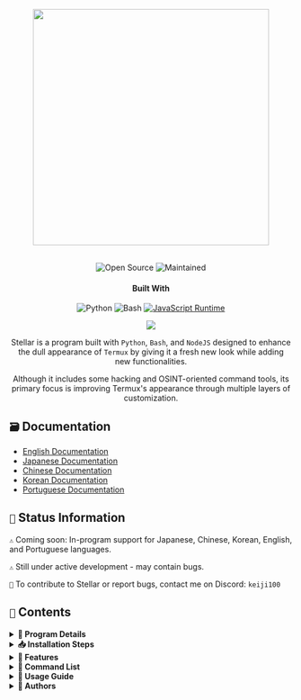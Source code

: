 <p align="center"> <kbd> <img src="https://i.pinimg.com/originals/02/87/d3/0287d3ba8b3330fca99f69e2001d3168.gif?semt=ais_hybrid&w=740" width="420"> </kbd><br><br>

<div align="center">

![Open Source](https://img.shields.io/badge/Open_Source-3DA639?style=for-the-badge&logo=open-source-initiative&logoColor=white) ![Maintained](https://img.shields.io/badge/Maintained_(Yes)-2ea44f?style=for-the-badge)


<h4>Built With</h4>

![Python](https://img.shields.io/badge/Python-3776AB?style=for-the-badge&logo=python&logoColor=white)
![Bash](https://img.shields.io/badge/Shell_Script-121011?style=for-the-badge&logo=gnu-bash&logoColor=white)
[![JavaScript Runtime](https://img.shields.io/badge/JavaScript_Runtime-Node.js-yellow?style=for-the-badge&logo=javascript&logoColor=white&color=f7df1e&labelColor=000000)](https://nodejs.org/)

</div>

<div align="center">
    <img src="https://img.shields.io/badge/Stellar-6C00FF?style=for-the-badge&logo=stellar&logoColor=white&labelColor=121212"><br>
    <strong></strong>
</div>

<div align="center">

Stellar is a program built with `Python`, `Bash`, and `NodeJS` designed to enhance the dull appearance of `Termux` by giving it a fresh new look while adding new functionalities.

Although it includes some hacking and OSINT-oriented command tools, its primary focus is improving Termux's appearance through multiple layers of customization.

</div>

## `🗃️` Documentation 

- [English Documentation](https://github.com/Keiji821/Stellar/blob/master/docs/README_English.md)
- [Japanese Documentation](https://github.com/Keiji821/Stellar/blob/master/docs/README_Japanese.md)
- [Chinese Documentation](https://github.com/Keiji821/Stellar/blob/master/docs/README_Chinese.md)
- [Korean Documentation](https://github.com/Keiji821/Stellar/blob/master/docs/README_Korean.md)
- [Portuguese Documentation](https://github.com/Keiji821/Stellar/blob/master/docs/README_Portuguese.md)

## `📄` Status Information

`⚠️` Coming soon: In-program support for Japanese, Chinese, Korean, English, and Portuguese languages.

`⚠️` Still under active development - may contain bugs.

`📌` To contribute to Stellar or report bugs, contact me on Discord: `keiji100`

## `📜` Contents

<details>
<summary><b>📑 Program Details</b></summary>

```shell
Program Name: Stellar
Creation Date: 06/01/2024
Version: v0.0.0 (Under Development)
Program Size: 17MB
Languages: Spanish only
Creator: Keiji821
```
</details>

<details>
<summary><b>📥 Installation Steps</b></summary>

Run these commands sequentially:

```shell
pkg update && pkg upgrade
```

```shell
pkg install git -y
```

```shell
git clone https://github.com/Keiji821/Stellar
```

```shell
cd Stellar
```

```shell
bash install.sh
```

After executing `bash install.sh`, the installation system will launch. Ensure stable internet connection for proper installation. Termux will restart after installation - we recommend fully closing Termux for `TOR` to function correctly.

</details>

<details>
<summary><b>🧩 Features</b></summary>

Stellar maximizes `Bash` capabilities without relying on `Zsh` for Termux customization, including:

> Core Features
```shell
• Customizable banner colors/background
• Device information status panel
• TOR security layer
• Termux background color customization
• Essential utility commands
• Enhanced termux-properties
• Native command-not-found handler
• Fingerprint lock screen security
• Termux-API integration
• Termux-X11 environment variables
```

> APT Dependencies
```shell
• python
• cloudflared 
• tor
• nmap
• exiftool
• nodejs
• termux-api
• dnsutils
• lsd
• x11-repo
• termux-x11-nightly
• root-repo
```

> PIP Dependencies
```shell   
• beautifulsoup4
• pyfiglet
• phonenumbers
• psutil
• PySocks
• requests
• rich
• "rich[jupyter]"
• lolcat
• discord
• fake_useragent
• pycryptodome
```
</details>

<details>
<summary><b>📀 Command List</b></summary>

> **🔧 SYSTEM**  
```bash
reload       │ Reload banner system  
user-config  │ Customization center
my           │ Show Stellar profile
uninstall    │ Complete uninstall  
update       │ Update from GitHub  
bash         │ Restart terminal session   
reset        │ Restore default state
delete       | rm -rf shortcut
move         | mv shortcut
copy         | cp shortcut
```

> **🛠️ UTILITIES**  
```bash
ia           │ Free API AI service  
ia-image     │ AI image generator  
traductor    │ Real-time translator  
myip         │ Public IP check  
passwordgen  │ Secure password generator  
encrypt-file │ File encryption  
```

> **🌐 OSINT**  
```bash
ipinfo       │ IP intelligence  
urlinfo      │ URL analyzer  
userfinder   │ Cross-platform user search  
phoneinfo    │ Phone number lookup  
metadatainfo │ File metadata extraction  
emailsearch  │ Email search  
```

> **📱 DISCORD**  
```bash
userinfo           │ User info (ID)  
serverinfo         │ Server info (ID)  
searchinvites      │ Invite search  
inviteinfo         │ Invite analysis  
role-mapper        │ Role permission mapping  
mutual-servers     │ Shared servers  
webhook-mass-spam  │ Webhook spam  
mass-delete-channels │ Bulk channel deletion  
```

> **📸 INSTAGRAM**  
```bash
profileinfo  │ Profile metadata  
```

> **⚡ PENTESTING**  
```bash
ddos        │ DDoS attack (IP+port)  
tunnel      │ Visitor IP capture  
```
</details>

<details>
<summary><b>📄 Usage Guide</b></summary>

After installation, use `user-config` to customize:
- Banner ASCII art
- Color schemes
- Terminal background (light/dark modes)
- Other visual elements

The command provides interactive customization wizard.
</details>

<details>
<summary><b>🌹 Authors</b></summary>

```diff
+ Keiji821 (Lead Developer)
```

##### Contact for collaboration/consultation

<p align="left">
  <a href="https://discord.com/users/983476283491110932">
<img src="https://img.shields.io/badge/Discord-Keiji-%235865F2?style=for-the-badge&logo=discord&logoColor=white">
  </a>
</p>

##### `❤️` Donations 

If you find this project valuable, consider supporting its development:

[![Binance Donate](https://img.shields.io/badge/Binance%20Pay-F0B90B?style=for-the-badge&logo=binance&logoColor=white&label=Donate&labelColor=black&message=763579717)](https://pay.binance.com/en)

[![PayPal Donate](https://img.shields.io/badge/PayPal-00457C?style=for-the-badge&logo=paypal&logoColor=white&label=Donate&labelColor=003087&message=felixdppdcg69@gmail.com)](https://paypal.me/felixdppdcg69)
</details>